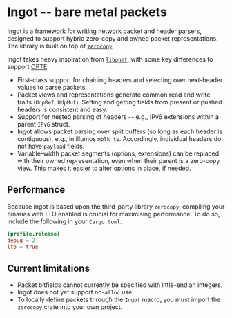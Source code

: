 # Ingot -- bare metal packets

Ingot is a framework for writing network packet and header parsers, designed to support hybrid zero-copy and owned packet representations.
The library is built on top of [`zerocopy`](https://github.com/google/zerocopy).

Ingot takes heavy inspiration from [`libpnet`](https://github.com/libpnet/libpnet), with some key differences to support [OPTE](https://github.com/oxidecomputer/opte):
* First-class support for chaining headers and selecting over next-header values to parse packets.
* Packet views and representations generate common read and write traits (`UdpRef`, `UdpMut`). Setting and getting fields from present or pushed headers is consistent and easy.
* Support for nested parsing of headers -- e.g., IPv6 extensions within a parent `IPv6` struct.
* Ingot allows packet parsing over split buffers (so long as each header is contiguous), e.g., in illumos `mblk_t`s. Accordingly, individual headers do not have `payload` fields.
* Variable-width packet segments (options, extensions) can be replaced with their owned representation, even when their parent is a zero-copy view. This makes it easier to alter options in place, if needed.

## Performance
Because ingot is based upon the third-party library `zerocopy`, compiling your binaries with LTO enabled is crucial for maximising performance. To do so, include the following in your `Cargo.toml`:

```toml:Cargo.toml
[profile.release]
debug = 2
lto = true
```

## Current limitations
* Packet bitfields cannot currently be specified with little-endian integers.
* Ingot does not yet support no-`alloc` use.
* To locally define packets through the `Ingot` macro, you must import the `zerocopy` crate into your own project.
